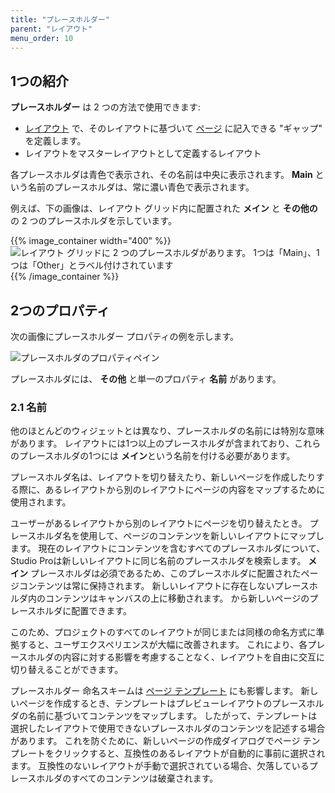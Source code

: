 ```yaml
---
title: "プレースホルダー"
parent: "レイアウト"
menu_order: 10
---
```


## 1つの紹介

**プレースホルダー** は 2 つの方法で使用できます:

* [レイアウト](layout) で、そのレイアウトに基づいて [ページ](page) に記入できる "ギャップ" を定義します。
* レイアウトをマスターレイアウトとして定義するレイアウト

各プレースホルダは青色で表示され、その名前は中央に表示されます。 **Main** という名前のプレースホルダは、常に濃い青色で表示されます。

例えば、下の画像は、レイアウト グリッド内に配置された **メイン** と **その他の** の 2 つのプレースホルダを示しています。

{{% image_container width="400" %}}
![レイアウト グリッドに 2 つのプレースホルダがあります。 1つは「Main」、1つは「Other」とラベル付けされています](attachments/layout/placeholder.png)
{{% /image_container %}}

## 2つのプロパティ

次の画像にプレースホルダー プロパティの例を示します。

![プレースホルダのプロパティペイン](attachments/layout/placeholder-properties.png)

プレースホルダには、 **その他** と単一のプロパティ **名前** があります。

### 2.1 名前

他のほとんどのウィジェットとは異なり、プレースホルダの名前には特別な意味があります。 レイアウトには1つ以上のプレースホルダが含まれており、これらのプレースホルダの1つには **メイン**という名前を付ける必要があります。

プレースホルダ名は、レイアウトを切り替えたり、新しいページを作成したりする際に、あるレイアウトから別のレイアウトにページの内容をマップするために使用されます。

ユーザーがあるレイアウトから別のレイアウトにページを切り替えたとき。 プレースホルダ名を使用して、ページのコンテンツを新しいレイアウトにマップします。 現在のレイアウトにコンテンツを含むすべてのプレースホルダについて、Studio Proは新しいレイアウトに同じ名前のプレースホルダを検索します。 **メイン** プレースホルダは必須であるため、このプレースホルダに配置されたページコンテンツは常に保持されます。 新しいレイアウトに存在しないプレースホルダ内のコンテンツはキャンバスの上に移動されます。 から新しいページのプレースホルダに配置できます。

このため、プロジェクトのすべてのレイアウトが同じまたは同様の命名方式に準拠すると、ユーザエクスペリエンスが大幅に改善されます。 これにより、各プレースホルダの内容に対する影響を考慮することなく、レイアウトを自由に交互に切り替えることができます。

プレースホルダー 命名スキームは [ページ テンプレート](page-templates) にも影響します。 新しいページを作成するとき、テンプレートはプレビューレイアウトのプレースホルダの名前に基づいてコンテンツをマップします。 したがって、テンプレートは選択したレイアウトで使用できないプレースホルダのコンテンツを記述する場合があります。 これを防ぐために、新しいページの作成ダイアログでページ テンプレートをクリックすると、互換性のあるレイアウトが自動的に事前に選択されます。 互換性のないレイアウトが手動で選択されている場合、欠落しているプレースホルダのすべてのコンテンツは破棄されます。 
